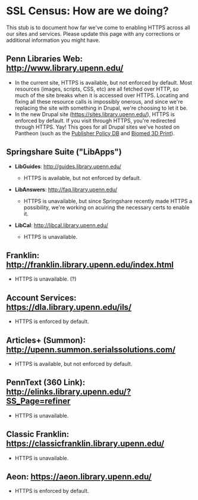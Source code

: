 # SSL Census: How are we doing?

This stub is to document how far we've come to enabling HTTPS across all our sites and services.
Please update this page with any corrections or additional information you might have.

## Penn Libraries Web: http://www.library.upenn.edu/
* In the current site, HTTPS is available, but not enforced by default. Most resources (images, scripts, CSS, etc) are all fetched over HTTP, so much of the site breaks when it is accessed over HTTPS. Locating and fixing all these resource calls is impossibly onerous, and since we're replacing the site with something in Drupal, we're choosing to let it be.
* In the new Drupal site (https://sites.library.upenn.edu/), HTTPS is enforced by default. If you visit through HTTPS, you're redirected through HTTPS. Yay!
This goes for all Drupal sites we've hosted on Pantheon (such as the [Publisher Policy DB](https://pubpolicy.library.upenn.edu/) and [Biomed 3D Print](https://3dprint.library.upenn.edu/)).

## Springshare Suite ("LibApps")
* **LibGuides**: http://guides.library.upenn.edu/
	* HTTPS is available, but not enforced by default.

* **LibAnswers**: http://faq.library.upenn.edu/
	* HTTPS is unavailable, but since Springshare recently made HTTPS a possibility, we're working on acuiring the necessary certs to enable it.

* **LibCal**: http://libcal.library.upenn.edu/
	* HTTPS is unavailable.

## Franklin: http://franklin.library.upenn.edu/index.html
* HTTPS is unavailable. (?)

## Account Services: https://dla.library.upenn.edu/ils/
* HTTPS is enforced by default.

## Articles+ (Summon): http://upenn.summon.serialssolutions.com/
* HTTPS is available, but not enforced by default.

## PennText (360 Link): http://elinks.library.upenn.edu/?SS_Page=refiner
* HTTPS is unavailable.

## Classic Franklin: https://classicfranklin.library.upenn.edu/
* HTTPS is unavailable.

## Aeon: https://aeon.library.upenn.edu/
* HTTPS is enforced by default.